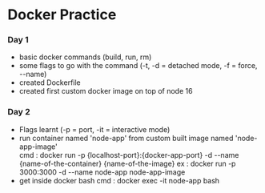 # Docker Practice

### Day 1

+ basic docker commands (build, run, rm)
+ some flags to go with the command (-t, -d = detached mode, -f = force, --name)
+ created Dockerfile
+ created first custom docker image on top of node 16


### Day 2

+ Flags learnt (-p = port, -it = interactive mode)
+ run container named 'node-app' from custom built image named 'node-app-image'  
cmd : docker run -p {localhost-port}:{docker-app-port} -d --name {name-of-the-container} {name-of-the-image}
ex : docker run -p 3000:3000 -d --name node-app node-app-image
+ get inside docker bash
cmd : docker exec -it node-app bash
